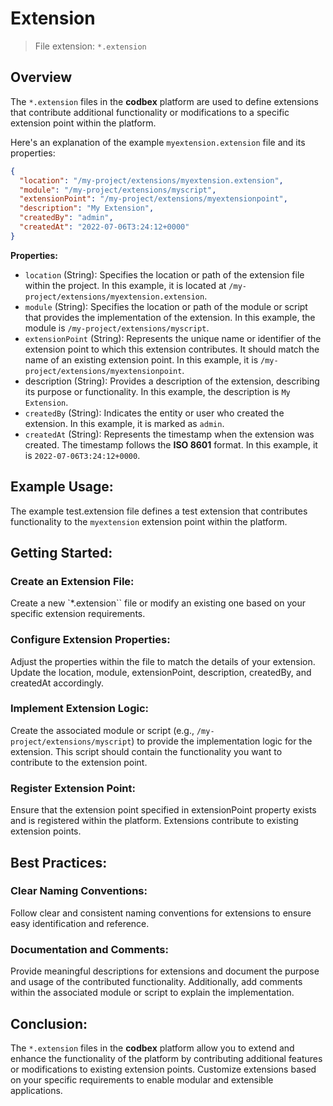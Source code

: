 # Extension

> File extension: `*.extension`

## Overview

The `*.extension` files in the __codbex__ platform are used to define extensions that contribute additional functionality or modifications to a specific extension point within the platform.

Here's an explanation of the example `myextension.extension` file and its properties:

```json
{
  "location": "/my-project/extensions/myextension.extension",
  "module": "/my-project/extensions/myscript",
  "extensionPoint": "/my-project/extensions/myextensionpoint",
  "description": "My Extension",
  "createdBy": "admin",
  "createdAt": "2022-07-06T3:24:12+0000"
}
```

**Properties:**

* `location` (String): Specifies the location or path of the extension file within the project. In this example, it is located at `/my-project/extensions/myextension.extension`.
* `module` (String): Specifies the location or path of the module or script that provides the implementation of the extension. In this example, the module is `/my-project/extensions/myscript`.
* `extensionPoint` (String): Represents the unique name or identifier of the extension point to which this extension contributes. It should match the name of an existing extension point. In this example, it is `/my-project/extensions/myextensionpoint`.
* description (String): Provides a description of the extension, describing its purpose or functionality. In this example, the description is `My Extension`.
* `createdBy` (String): Indicates the entity or user who created the extension. In this example, it is marked as `admin`.
* `createdAt` (String): Represents the timestamp when the extension was created. The timestamp follows the **ISO 8601** format. In this example, it is `2022-07-06T3:24:12+0000`.

## Example Usage:

The example test.extension file defines a test extension that contributes functionality to the `myextension` extension point within the platform.

## Getting Started:

### Create an Extension File:

Create a new `*.extension`` file or modify an existing one based on your specific extension requirements.

### Configure Extension Properties:

Adjust the properties within the file to match the details of your extension. Update the location, module, extensionPoint, description, createdBy, and createdAt accordingly.

### Implement Extension Logic:

Create the associated module or script (e.g., `/my-project/extensions/myscript`) to provide the implementation logic for the extension. This script should contain the functionality you want to contribute to the extension point.

### Register Extension Point:

Ensure that the extension point specified in extensionPoint property exists and is registered within the platform. Extensions contribute to existing extension points.

## Best Practices:

### Clear Naming Conventions:

Follow clear and consistent naming conventions for extensions to ensure easy identification and reference.

### Documentation and Comments:

Provide meaningful descriptions for extensions and document the purpose and usage of the contributed functionality. Additionally, add comments within the associated module or script to explain the implementation.

## Conclusion:

The `*.extension` files in the __codbex__ platform allow you to extend and enhance the functionality of the platform by contributing additional features or modifications to existing extension points. Customize extensions based on your specific requirements to enable modular and extensible applications.